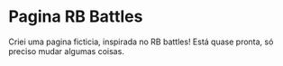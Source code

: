 # Pagina RB Battles
Criei uma pagina ficticia, inspirada no RB battles! 
Está quase pronta, só preciso mudar algumas coisas.

